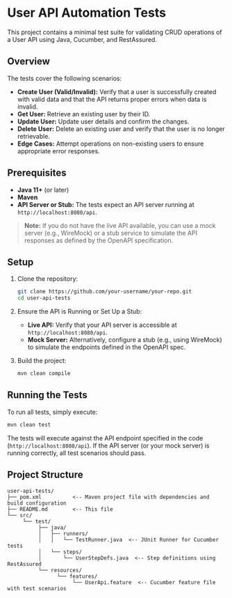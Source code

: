 # User API Automation Tests

This project contains a minimal test suite for validating CRUD operations of a User API using Java, Cucumber, and RestAssured.

## Overview

The tests cover the following scenarios:

- **Create User (Valid/Invalid):** Verify that a user is successfully created with valid data and that the API returns proper errors when data is invalid.
- **Get User:** Retrieve an existing user by their ID.
- **Update User:** Update user details and confirm the changes.
- **Delete User:** Delete an existing user and verify that the user is no longer retrievable.
- **Edge Cases:** Attempt operations on non-existing users to ensure appropriate error responses.

## Prerequisites

- **Java 11+** (or later)
- **Maven**
- **API Server or Stub:** The tests expect an API server running at `http://localhost:8080/api`.

> **Note:** If you do not have the live API available, you can use a mock server (e.g., WireMock) or a stub service to simulate the API responses as defined by the OpenAPI specification.

## Setup

1. Clone the repository:
    ```bash
    git clone https://github.com/your-username/your-repo.git
    cd user-api-tests
    ```

2. Ensure the API is Running or Set Up a Stub:
    - **Live API:** Verify that your API server is accessible at `http://localhost:8080/api`.
    - **Mock Server:** Alternatively, configure a stub (e.g., using WireMock) to simulate the endpoints defined in the OpenAPI spec.

3. Build the project:
    ```bash
    mvn clean compile
    ```

## Running the Tests

To run all tests, simply execute:
```bash
mvn clean test
```

The tests will execute against the API endpoint specified in the code (`http://localhost:8080/api`). If the API server (or your mock server) is running correctly, all test scenarios should pass.

## Project Structure

```
user-api-tests/
├── pom.xml          <-- Maven project file with dependencies and build configuration
├── README.md        <-- This file
└── src/
     └── test/
          ├── java/
          │   ├── runners/
          │   │   └── TestRunner.java  <-- JUnit Runner for Cucumber tests
          │   └── steps/
          │       └── UserStepDefs.java  <-- Step definitions using RestAssured
          └── resources/
                └── features/
                     └── UserApi.feature  <-- Cucumber feature file with test scenarios
```